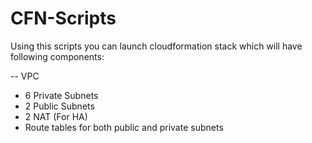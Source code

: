 # CFN-Scripts

Using this scripts you can launch cloudformation stack which will have following components:

-- VPC
   - 6 Private Subnets
   - 2 Public Subnets
   - 2 NAT (For HA)
   - Route tables for both public and private subnets
